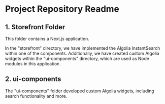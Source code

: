 # Project Repository Readme

## 1. Storefront Folder

This folder contains a Next.js application.

In the "storefront" directory, we have implemented the Algolia InstantSearch within one of the components. Additionally, we have created custom Algolia widgets within the "ui-components" directory, which are used as Node modules in this application.

## 2. ui-components

The "ui-components" folder developed custom Algolia widgets, including search functionality and more.


